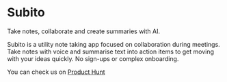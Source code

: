 # Subito

Take notes, collaborate and create summaries with AI.

Subito is a utility note taking app focused on collaboration during meetings. Take notes with voice and summarise text into action items to get moving with your ideas quickly. No sign-ups or complex onboarding.

You can check us on [Product Hunt](https://www.producthunt.com/posts/subito-beta)
